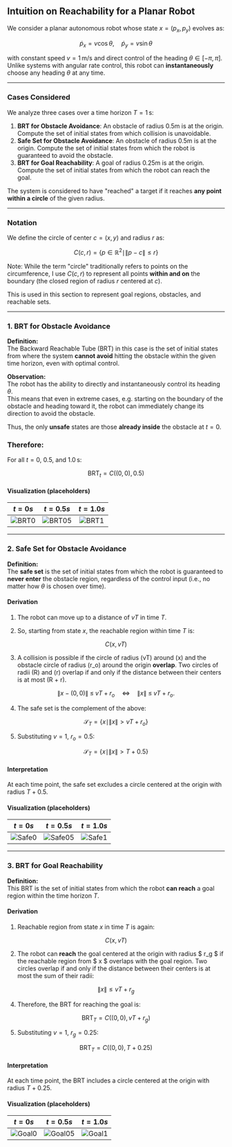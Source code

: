 ## Intuition on Reachability for a Planar Robot

We consider a planar autonomous robot whose state $x=(p_x, p_y)$ evolves as:

$$
\dot p_x = v \cos\theta, \quad \dot p_y = v \sin\theta
$$

with constant speed $v = 1$ m/s and direct control of the heading $\theta \in [-\pi, \pi]$. Unlike systems with angular rate control, this robot can **instantaneously** choose any heading $\theta$ at any time.

---

### Cases Considered

We analyze three cases over a time horizon $T = 1$ s:

1. **BRT for Obstacle Avoidance**: An obstacle of radius 0.5m is at the origin. Compute the set of initial states from which collision is unavoidable.
2. **Safe Set for Obstacle Avoidance**: An obstacle of radius 0.5m is at the origin. Compute the set of initial states from which the robot is guaranteed to avoid the obstacle.
3. **BRT for Goal Reachability**: A goal of radius 0.25m is at the origin. Compute the set of initial states from which the robot can reach the goal.


The system is considered to have "reached" a target if it reaches **any point within a circle** of the given radius.

---

### Notation

We define the circle of center $c = (x, y)$ and radius $r$ as:

```math
C(c, r) = \{ p \in \mathbb{R}^2 \mid \|p - c\| \leq r \}
```

Note: While the term "circle" traditionally refers to points on the circumference, I use $C(c, r)$ to represent all points **within and on** the boundary (the closed region of radius $r$ centered at $c$). 

This is used in this section to represent goal regions, obstacles, and reachable sets.

---

### 1. BRT for Obstacle Avoidance

**Definition:**  
The Backward Reachable Tube (BRT) in this case is the set of initial states from where the system **cannot avoid** hitting the obstacle within the given time horizon, even with optimal control.

**Observation:**  
The robot has the ability to directly and instantaneously control its heading $\theta$.  
This means that even in extreme cases, e.g. starting on the boundary of the obstacle and heading toward it, the robot can immediately change its direction to avoid the obstacle.  

Thus, the only **unsafe** states are those **already inside** the obstacle at $t=0$.

### Therefore:

For all $t = 0$, $0.5$, and $1.0$ s:

$$
\text{BRT}_{t} = C\left((0, 0),\, 0.5\right)
$$

#### Visualization (placeholders)

| $t = 0s$ | $t = 0.5s$ | $t = 1.0s$ |
|:--------:|:-----------:|:-----------:|
| ![BRT0]() | ![BRT05]()  | ![BRT1]()   |

---

### 2. Safe Set for Obstacle Avoidance

**Definition:**  
The **safe set** is the set of initial states from which the robot is guaranteed to **never enter** the obstacle region, regardless of the control input (i.e., no matter how $\theta$ is chosen over time).

#### Derivation

1. The robot can move up to a distance of $vT$ in time $T$.

2. So, starting from state $x$, the reachable region within time $T$ is:

```math
C(x, vT)
```

3. A collision is possible if the circle of radius \(vT\) around \(x\) and the obstacle circle of radius \(r_o\) around the origin **overlap**. Two circles of radii \(R\) and \(r\) overlap if and only if the distance between their centers is at most \(R + r\).

```math
\|x - (0,0)\| \;\le\; vT + r_o
\quad\Longleftrightarrow\quad
\|x\|\;\le\;vT + r_o.
```

4. The safe set is the complement of the above:

```math
\mathcal{S}_T = \left\{ x \mid \|x\| > vT + r_o \right\}
```

5. Substituting $v = 1$, $r_o = 0.5$:

```math
\mathcal{S}_T = \left\{ x \mid \|x\| > T + 0.5 \right\}
```

#### Interpretation

At each time point, the safe set excludes a circle centered at the origin with radius $T + 0.5$.

#### Visualization (placeholders)

| $t = 0s$ | $t = 0.5s$ | $t = 1.0s$ |
|:--------:|:-----------:|:-----------:|
| ![Safe0]() | ![Safe05]() | ![Safe1]()  |

---

### 3. BRT for Goal Reachability

**Definition:**  
This BRT is the set of initial states from which the robot **can reach** a goal region within the time horizon $T$.

#### Derivation

1. Reachable region from state $x$ in time $T$ is again:

```math
C(x, vT)
```

2. The robot can **reach** the goal centered at the origin with radius $ r_g $ if the reachable region from $ x $ overlaps with the goal region. Two circles overlap if and only if the distance between their centers is at most the sum of their radii:

```math
\|x\| \leq vT + r_g
```

4. Therefore, the BRT for reaching the goal is:

```math
\text{BRT}_T = C\left((0, 0),\, vT + r_g\right)
```

5. Substituting $v = 1$, $r_g = 0.25$:

```math
\text{BRT}_T = C\left((0, 0),\, T + 0.25\right)
```

#### Interpretation
At each time point, the BRT includes a circle centered at the origin with radius $T + 0.25$.

#### Visualization (placeholders)

| $t = 0s$ | $t = 0.5s$ | $t = 1.0s$ |
|:--------:|:-----------:|:-----------:|
| ![Goal0]() | ![Goal05]() | ![Goal1]()  |
